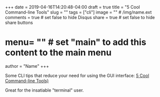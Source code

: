 +++
date = 2019-04-16T14:20:48-04:00
draft = true
title = "5 Cool Command-line Tools"
slug = ""
tags = ["cli"]
image = ""          # /img/name.ext
comments = true     # set false to hide Disqus
share = true        # set false to hide share buttons
# menu= ""          # set "main" to add this content to the main menu
author = "Name"
+++

Some CLI tips that reduce your need for using the GUI interface:
[5 Cool Command-line Tools)](https://www.putorius.net/5-cool-command-line-tools.html)

Great for the insatiable "terminal" user.
